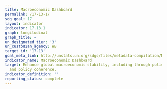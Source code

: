 ```yaml
---
title: Macroeconomic Dashboard
permalink: /17-13-1/
sdg_goal: 17
layout: indicator
indicator: 17.13.1
graph: longitudinal
graph_title: ~
un_designated_tier: '3'
un_custodian_agency: WB
target_id: '17.13'
goal_meta_link: http://unstats.un.org/sdgs/files/metadata-compilation/Metadata-Goal-17.pdf
indicator_name: Macroeconomic Dashboard
target: Enhance global macroeconomic stability, including through policy coordination
  and policy coherence.
indicator_definition: ''
reporting_status: complete
---
```

